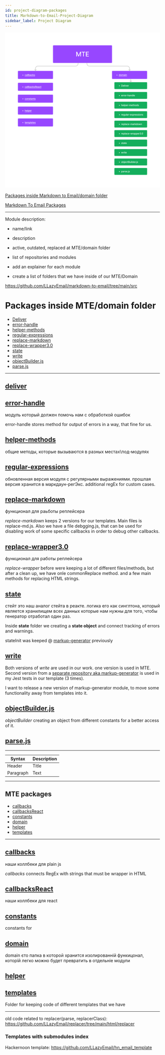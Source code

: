 ```yaml
---
id: project-diagram-packages
title: Markdown-to-Email-Project-Diagram
sidebar_label: Project Diagram
---
```



![MTE Packages](https://raw.githubusercontent.com/LLazyEmail/creative/main/MTEPackages.png)


<!-- [Purpose](#purpose) -->

<!-- [Scope](#scope) -->

[Packages inside Markdown to Email/domain folder](#packages-inside-mtedomain-folder)

[Markdown To Email Packages](#mte-packages)



---


Module description:


- name/link
- description
- active, outdated, replaced at MTE/domain folder



- list of repositories and modules



- add an explainer for each module

- create a list of folders that we have inside of our MTE/Domain


https://github.com/LLazyEmail/markdown-to-email/tree/main/src


# Packages inside MTE/domain folder

- [Deliver](#deliver)
- [error-handle](#error-handle)
- [helper-methods](#helper-methods)
- [regular-expressions](#regular-expressions)
- [replace-markdown](#replace-markdown)
- [replace-wrapper3.0](#replace-wrapper3.0)
- [state](#state)
- [write](#write)
- [objectBuilder.js](#objectBuilder.js)
- [parse.js](#parse.js)

---

## [deliver](https://github.com/LLazyEmail/markdown-to-email/tree/main/src/domain/deliver)


## [error-handle](https://github.com/LLazyEmail/markdown-to-email/tree/main/src/domain/error-handle)
модуль который должен помочь нам с обработкой ошибок


error-handle stores method for output of errors in a way, that fine for us.


## [helper-methods](https://github.com/LLazyEmail/markdown-to-email/tree/main/src/domain/helper-methods)
общие методы, которые вызываются в разных местах\под-модулях

## [regular-expressions](https://github.com/LLazyEmail/markdown-to-email/tree/main/src/domain/regular-expressions)
обновленная версия модуля с регулярными выражениями. прошлая версия хранится в маркдаун-регЭкс.
additional regEx for custom cases.

## [replace-markdown](https://github.com/LLazyEmail/markdown-to-email/tree/main/src/domain/replace-markdown)
функционал для раьботы реплейсера


_replace-markdown_ keeps 2 versions for our templates. Main files is replace-md.js. Also we have a file debgging.js, that can be used for disabling work of some specific callbacks in order to debug other callbacks.



## [replace-wrapper3.0](https://github.com/LLazyEmail/markdown-to-email/tree/main/src/domain/replace-wrapper3.0)
функционал для работы реплейсера


_replace-wrapper_ before were keeping a lot of different files/methods, but after a clean up, we have onle commonReplace method. and a few main methods for replacing HTML strings.


## [state](https://github.com/LLazyEmail/markdown-to-email/tree/main/src/domain/state)
стейт это наш аналог стейта в реакте. 
логика его как синглтона, который является хранилищем всех данных которые нам нужны для того, чтобы генератор отработал один раз.


Inside **state** folder we creating a **state object** and connect tracking of errors and warnings.

stateInit was keeped @ [markup-generator](https://github.com/LLazyEmail/markup-generator) previously 


## [write](https://github.com/LLazyEmail/markdown-to-email/tree/main/src/domain/write)


Both versions of _write_ are used in our work. one version is used in MTE. 
Second version from a [separate repository aka markup-generator](https://github.com/LLazyEmail/markup-generator) is used in my Jest tests in our template (3 times).

I want to release a new version of markup-generator module, to move some functionality away from templates into it.


## [objectBuilder.js](https://github.com/LLazyEmail/markdown-to-email/blob/main/src/domain/objectBuilder.js)

_objectBuilder_ creating an object from different constants for a better access of it.


## [parse.js](https://github.com/LLazyEmail/markdown-to-email/blob/main/src/domain/parse.js)


---
| Syntax      | Description |
| ----------- | ----------- |
| Header      | Title       |
| Paragraph   | Text        |

---

## MTE packages


- [callbacks](#callbacks)
- [callbacksReact](#callbacksReact)
- [constants](#constants)
- [domain](#domain)
- [helper](#helper)
- [templates](#templates)

---

## [callbacks](https://github.com/LLazyEmail/markdown-to-email/tree/main/src/callbacks)
наши коллбеки для plain js 


_callbacks_ connects RegEx with strings that must be wrapper in HTML

## [callbacksReact](https://github.com/LLazyEmail/markdown-to-email/tree/main/src/callbacksReact)
наши коллбеки для react


## [constants](https://github.com/LLazyEmail/markdown-to-email/tree/main/src/constants)
constants for 


## [domain](https://github.com/LLazyEmail/markdown-to-email/tree/main/src/domain)
domain єто папка в которой хранится изолированній функицонал, которій легко можно будет превратить в отдельніе модули

## [helper](https://github.com/LLazyEmail/markdown-to-email/tree/main/src/helper)


## [templates](https://github.com/LLazyEmail/markdown-to-email/tree/main/src/templates)
Folder for keeping code of different templates that we have


---

old code related to replacer(parse, replacerClass): https://github.com/LLazyEmail/replacer/tree/main/html/replacer




### Templates with submodules index


Hackernoon template: https://github.com/LLazyEmail/hn_email_template


